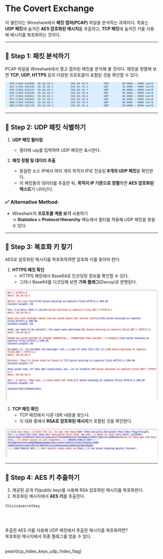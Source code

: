 # The Covert Exchange

이 챌린지는 Wireshark에서 **패킷 캡처(PCAP)** 파일을 분석하는 과제이다. 목표는 **UDP 패킷**에 숨겨진 **AES 암호화된 메시지**를 추출하고, **TCP 패킷**에 숨겨진 키를 사용해 메시지를 복호화하는 것이다.

---

## 📌 Step 1: 패킷 분석하기

PCAP 파일을 Wireshark에서 열고 캡처된 패킷을 분석해 볼 것이다.
패킷을 정렬해 보면 **TCP, UDP, HTTPS** 등의 다양한 프로토콜이 포함된 것을 확인할 수 있다.

![alt text](1.png)

---

## 📌 Step 2: UDP 패킷 식별하기

1. **UDP 패킷 필터링**

   - 필터에 `udp`를 입력하여 UDP 패킷만 표시한다.

2. **패킷 정렬 및 데이터 추출**
   - 동일한 소스 IP에서 여러 개의 목적지 IP로 전송된 **8개의 UDP 패킷**을 확인한다.
   - 이 패킷들의 데이터를 추출한 뒤, **목적지 IP 기준으로 정렬**하면 **AES 암호화된 텍스트**가 나타난다.

### ✅ Alternative Method:

- Wireshark의 **프로토콜 계층 보기** 사용하기  
  → **Statistics > Protocol Hierarchy** 메뉴에서 필터를 적용해 UDP 패킷을 찾을 수 있다.

---

## 📌 Step 3: 복호화 키 찾기

AES로 암호화된 메시지를 복호화하려면 암호화 키를 찾아야 한다.

1. **HTTPS 패킷 확인**
   - HTTPS 패킷에서 Base64로 인코딩된 정보를 확인할 수 있다.
   - 그러나 Base64를 디코딩해 보면 **가짜 플래그**(Decoy)로 판명된다.

![alt text](2.png)

2. **TCP 패킷 확인**
   - TCP 패킷에서 다른 대화 내용을 찾는다.
   - 이 대화 중에서 **RSA로 암호화된 메시지**가 포함된 것을 확인한다.

![alt text](3.png)

---

## 📌 Step 4: AES 키 추출하기

1. 제공된 공개 키(public key)를 사용해 RSA 암호화된 메시지를 복호화한다.
2. 복호화된 메시지에서 **AES 키**를 추출한다.

```plaintext
thisisasecretkey
```

<br><br>

추출한 AES 키를 사용해 UDP 패킷에서 추출한 메시지를 복호화하면?<br>
복호화된 메시지에서 최종 플래그를 얻을 수 있다.<br><br>

pearl{tcp_hides_keys_udp_hides_flag}
